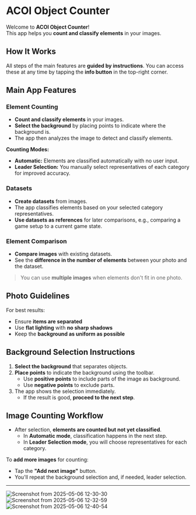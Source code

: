 # ACOI Object Counter

Welcome to **ACOI Object Counter**!  
This app helps you **count and classify elements** in your images.

## How It Works

All steps of the main features are **guided by instructions**. You can access these at any time by tapping the **info button** in the top-right corner.

## Main App Features

### Element Counting

- **Count and classify elements** in your images.
- **Select the background** by placing points to indicate where the background is.
- The app then analyzes the image to detect and classify elements.

**Counting Modes:**
- **Automatic:** Elements are classified automatically with no user input.
- **Leader Selection:** You manually select representatives of each category for improved accuracy.

### Datasets

- **Create datasets** from images.
- The app classifies elements based on your selected category representatives.
- **Use datasets as references** for later comparisons, e.g., comparing a game setup to a current game state.

### Element Comparison

- **Compare images** with existing datasets.
- See the **difference in the number of elements** between your photo and the dataset.

> You can use **multiple images** when elements don't fit in one photo.

## Photo Guidelines

For best results:

- Ensure **items are separated**
- Use **flat lighting** with **no sharp shadows**
- Keep the **background as uniform as possible**

## Background Selection Instructions

1. **Select the background** that separates objects.
2. **Place points** to indicate the background using the toolbar.
   - Use **positive points** to include parts of the image as background.
   - Use **negative points** to exclude parts.
3. The app shows the selection immediately.
   - If the result is good, **proceed to the next step**.

## Image Counting Workflow

- After selection, **elements are counted but not yet classified**.
  - In **Automatic mode**, classification happens in the next step.
  - In **Leader Selection mode**, you will choose representatives for each category.

To **add more images** for counting:
- Tap the **"Add next image"** button.
- You'll repeat the background selection and, if needed, leader selection.

---
![Screenshot from 2025-05-06 12-30-30](https://github.com/user-attachments/assets/7546ae47-83f3-4ba2-8609-aabfd1694912)
![Screenshot from 2025-05-06 12-32-59](https://github.com/user-attachments/assets/97a00830-0659-4a0d-9d3f-75c7ca6cd5c1)
![Screenshot from 2025-05-06 12-40-54](https://github.com/user-attachments/assets/c2f6d4bf-8be4-4b63-a569-4a96388c60b8)

